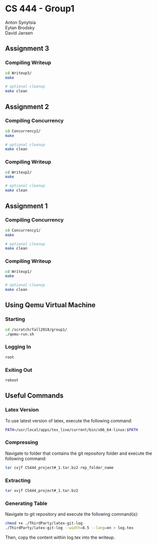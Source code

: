 # CS 444 - Group1

Anton Synytsia<br/>
Eytan Brodsky<br/>
David Jansen<br/>

## Assignment 3
### Compiling Writeup
```bash
cd Writeup3/
make

# optional cleanup
make clean
```

## Assignment 2
### Compiling Concurrency
```bash
cd Concurrency2/
make

# optional cleanup
make clean
```

### Compiling Writeup
```bash
cd Writeup2/
make

# optional cleanup
make clean
```

## Assignment 1
### Compiling Concurrency
```bash
cd Concurrency1/
make

# optional cleanup
make clean
```

### Compiling Writeup
```bash
cd Writeup1/
make

# optional cleanup
make clean
```

## Using Qemu Virtual Machine
### Starting
```bash
cd /scratch/fall2018/group1/
./qemu-run.sh
```
### Logging In
```bash
root
```
### Exiting Out
```bash
reboot
```

## Useful Commands
### Latex Version
To use latest version of latex, execute the following command:
```bash
PATH=/usr/local/apps/tex_live/current/bin/x86_64-linux:$PATH
```

### Compressing
Navigate to folder that contains the git repository folder and execute the following command:
```bash
tar cvjf CS444_project#_1.tar.bz2 rep_folder_name
```
### Extracting
```bash
tar xvjf CS444_project#_1.tar.bz2
```

### Generating Table
Navigate to git repository and execute the following command(s):
```bash
chmod +x ./ThirdParty/latex-git-log
./ThirdParty/latex-git-log --width=8.5 --lang=en > log.tex

```
Then, copy the content within log.tex into the writeup.
